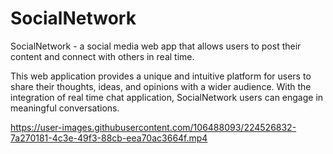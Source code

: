 # SocialNetwork
SocialNetwork - a social media  web app that allows users to post their content and connect with others in real time.

This web application provides a unique and intuitive platform for users to share their 
thoughts, ideas, and opinions with a wider audience. With the integration of real time chat 
application, SocialNetwork users can engage in meaningful conversations.




https://user-images.githubusercontent.com/106488093/224526832-7a270181-4c3e-49f3-88cb-eea70ac3664f.mp4

